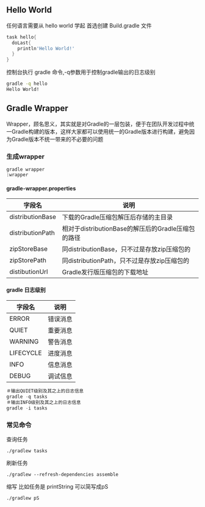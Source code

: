## Hello World

任何语言需要从 hello world 学起
首选创建 Build.gradle 文件

```gradle
task hello{
  doLast{
    println'Hello World!'
  }
}
```
控制台执行 gradle 命令,-q参数用于控制gradle输出的日志级别
```bash
gradle -q hello 
Hello World!
```

## Gradle Wrapper
Wrapper，顾名思义，其实就是对Gradle的一层包装，便于在团队开发过程中统一Gradle构建的版本，这样大家都可以使用统一的Gradle版本进行构建，避免因为Gradle版本不统一带来的不必要的问题
### 生成wrapper
```Gradle
gradle wrapper 
:wrapper 
```
#### gradle-wrapper.properties

字段名 | 说明
---|---
distributionBase | 下载的Gradle压缩包解压后存储的主目录
distributionPath  | 相对于distributionBase的解压后的Gradle压缩包的路径
zipStoreBase  |同distributionBase，只不过是存放zip压缩包的
zipStorePath   |同distributionPath，只不过是存放zip压缩包的
distibutionUrl  |Gradle发行版压缩包的下载地址

#### gradle 日志级别
字段名 | 说明
---|---
ERROR| 错误消息
QUlET|重要消息
WARNING| 警告消息
LIFECYCLE |进度消息
INFO|信息消息
DEBUG |调试信息
```gradle
＃输出QUIET级别及其之上的日志信息
gradle -q tasks 
＃输出INFO级别及其之上的日志信息
gradle -i tasks 
```

### 常见命令
查询任务
```
./gradlew tasks
```

刷新任务
```
./gradlew --refresh-dependencies assemble 
```

缩写
比如任务是 printString 可以简写成pS
```
./gradlew pS
```